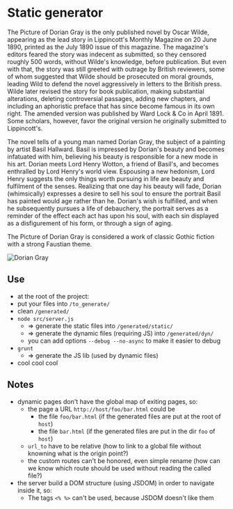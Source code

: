 Static generator
================

The Picture of Dorian Gray is the only published novel by Oscar Wilde, appearing
as the lead story in Lippincott's Monthly Magazine on 20 June 1890, printed as
the July 1890 issue of this magazine. The magazine's editors feared the story
was indecent as submitted, so they censored roughly 500 words, without Wilde's
knowledge, before publication. But even with that, the story was still greeted
with outrage by British reviewers, some of whom suggested that Wilde should be
prosecuted on moral grounds, leading Wild to defend the novel aggressively in
letters to the British press. Wilde later revised the story for book
publication, making substantial alterations, deleting controversial passages,
adding new chapters, and including an aphoristic preface that has since become
famous in its own right. The amended version was published by Ward Lock & Co in
April 1891. Some scholars, however, favor the original version he originally
submitted to Lippincott's.

The novel tells of a young man named Dorian Gray, the subject of a painting by
artist Basil Hallward. Basil is impressed by Dorian's beauty and becomes
infatuated with him, believing his beauty is responsible for a new mode in his
art. Dorian meets Lord Henry Wotton, a friend of Basil's, and becomes enthralled
by Lord Henry's world view. Espousing a new hedonism, Lord Henry suggests the
only things worth pursuing in life are beauty and fulfilment of the senses.
Realizing that one day his beauty will fade, Dorian (whimsically) expresses a
desire to sell his soul to ensure the portrait Basil has painted would age
rather than he. Dorian's wish is fulfilled, and when he subsequently pursues a
life of debauchery, the portrait serves as a reminder of the effect each act has
upon his soul, with each sin displayed as a disfigurement of his form, or
through a sign of aging.

The Picture of Dorian Gray is considered a work of classic Gothic fiction with a
strong Faustian theme.

![Dorian Gray](http://salmanlatif.files.wordpress.com/2011/08/dorian.jpeg)

## Use

- at the root of the project:
- put your files into `/to_generate/`
- clean `/generated/`
- `node src/server.js`
	- ⇒ generate the static files into `/generated/static/`
	- ⇒ generate the dynamic files (requiring JS) into `/generated/dyn/`
	- you can add options `--debug --no-async` to make it easier to debug
- `grunt`
	- ⇒ generate the JS lib (used by dynamic files)
- cool cool cool

## Notes

- dynamic pages don't have the global map of exiting pages, so:
	- the page a URL `http://host/foo/bar.html` could be
		- the file `foo/bar.html` (if the generated files are put at the root of `host`)
		- the file `bar.html` (if the generated files are put in the dir `foo` of `host`)
	- `url_to` have to be relative (how to link to a global file without knowning what is the origin point?)
	- the custom routes can't be honored, even simple rename (how can we know which route should be used without reading the called file?)
- the server build a DOM structure (using JSDOM) in order to navigate inside it, so:
	- The tags `<% %>` can't be used, because JSDOM doesn't like them
